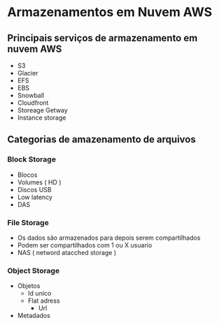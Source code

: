 # Armazenamentos em Nuvem AWS

## Principais serviços de armazenamento em nuvem AWS

- S3
- Glacier
- EFS
- EBS
- Snowball
- Cloudfront
- Storeage Getway
- Instance storage


## Categorias de amazenamento de arquivos

### Block Storage
- Blocos
- Volumes ( HD )
- Discos USB
- Low latency
- DAS

### File Storage
- Os dados são armazenados para depois serem compartilhados
- Podem ser compartilhados com 1 ou X usuario
- NAS ( netword atacched storage )

### Object Storage
- Objetos
    - Id unico
    - Flat adress
        - Url
- Metadados